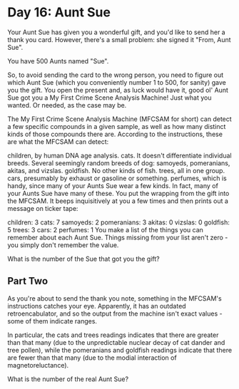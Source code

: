 # Day 16: Aunt Sue

Your Aunt Sue has given you a wonderful gift, and you'd like to send her a thank you card. However, there's a small
problem: she signed it "From, Aunt Sue".

You have 500 Aunts named "Sue".

So, to avoid sending the card to the wrong person, you need to figure out which Aunt Sue (which you conveniently number
1 to 500, for sanity) gave you the gift. You open the present and, as luck would have it, good ol' Aunt Sue got you a My
First Crime Scene Analysis Machine! Just what you wanted. Or needed, as the case may be.

The My First Crime Scene Analysis Machine (MFCSAM for short) can detect a few specific compounds in a given sample, as
well as how many distinct kinds of those compounds there are. According to the instructions, these are what the MFCSAM
can detect:

children, by human DNA age analysis. cats. It doesn't differentiate individual breeds. Several seemingly random breeds
of dog: samoyeds, pomeranians, akitas, and vizslas. goldfish. No other kinds of fish. trees, all in one group. cars,
presumably by exhaust or gasoline or something. perfumes, which is handy, since many of your Aunts Sue wear a few kinds.
In fact, many of your Aunts Sue have many of these. You put the wrapping from the gift into the MFCSAM. It beeps
inquisitively at you a few times and then prints out a message on ticker tape:

children: 3 cats: 7 samoyeds: 2 pomeranians: 3 akitas: 0 vizslas: 0 goldfish: 5 trees: 3 cars: 2 perfumes: 1 You make a
list of the things you can remember about each Aunt Sue. Things missing from your list aren't zero - you simply don't
remember the value.

What is the number of the Sue that got you the gift?

## Part Two

As you're about to send the thank you note, something in the MFCSAM's instructions catches your eye. Apparently, it has
an outdated retroencabulator, and so the output from the machine isn't exact values - some of them indicate ranges.

In particular, the cats and trees readings indicates that there are greater than that many (due to the unpredictable
nuclear decay of cat dander and tree pollen), while the pomeranians and goldfish readings indicate that there are fewer
than that many (due to the modial interaction of magnetoreluctance).

What is the number of the real Aunt Sue?
